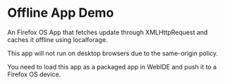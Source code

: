 Offline App Demo
======================
An Firefox OS App that fetches update through XMLHttpRequest and caches it offline using localforage.

This app will not run on desktop browsers due to the same-origin policy.

You need to load this app as a packaged app in WebIDE and push it to a Firefox OS device.


